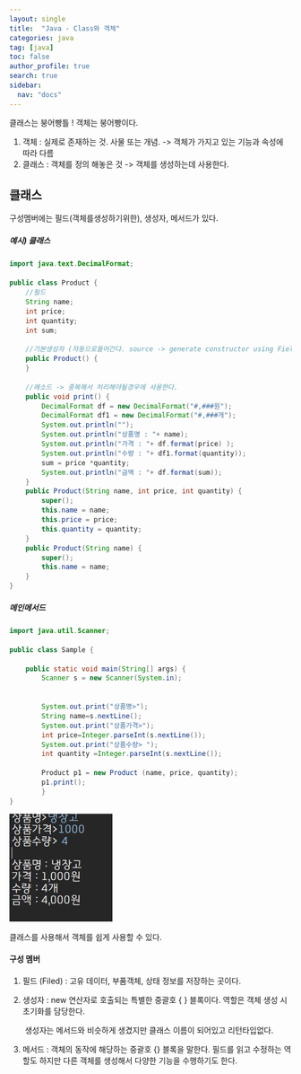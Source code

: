 ```yaml
---
layout: single
title:  "Java - Class와 객체"
categories: java
tag: [java]
toc: false
author_profile: true
search: true
sidebar:
  nav: "docs"
---
```


클래스는 붕어빵틀 ! 객체는 붕어빵이다.
1. 객체 : 실제로 존재하는 것. 사물 또는 개념. 
-> 객체가 가지고 있는 기능과 속성에 따라 다름
2. 클래스 : 객체를 정의 해놓은 것
-> 객체를 생성하는데 사용한다.

## 클래스
구성멤버에는 필드(객체를생성하기위한), 생성자, 메서드가 있다.

##### 예시) 클래스

```java
import java.text.DecimalFormat;

public class Product {
	//필드
	String name;
	int price;
	int quantity;
	int sum;

	//기본생성자 (자동으로들어간다. source -> generate constructor using Fields)
	public Product() {
	}

	//메소드 -> 중복해서 처리해야될경우에 사용한다.
	public void print() {
		DecimalFormat df = new DecimalFormat("#,###원");
		DecimalFormat df1 = new DecimalFormat("#,###개");
		System.out.println("");
		System.out.println("상품명 : "+ name);
		System.out.println("가격 : "+ df.format(price) );
		System.out.println("수량 : "+ df1.format(quantity));
		sum = price *quantity;
		System.out.println("금액 : "+ df.format(sum));
	}
	public Product(String name, int price, int quantity) {
		super();
		this.name = name;
		this.price = price;
		this.quantity = quantity;
	}
	public Product(String name) {
		super();
		this.name = name;
	}
}
```
##### 메인메서드

```java
import java.util.Scanner;

public class Sample {

	public static void main(String[] args) {
		Scanner s = new Scanner(System.in);
		
		
		System.out.print("상품명>");
		String name=s.nextLine();
		System.out.print("상품가격>");
		int price=Integer.parseInt(s.nextLine());
		System.out.print("상품수량> ");
		int quantity =Integer.parseInt(s.nextLine());
		
		Product p1 = new Product (name, price, quantity);
		p1.print();
        }
}
```
![냉장고](/assets/images/냉장고.JPG)


 클래스를 사용해서 객체를 쉽게 사용할 수 있다.

#### 구성 멤버

1. 필드 (Filed) : 고유 데이터, 부품객체, 상태 정보를 저장하는 곳이다.

2. 생성자 : new 연산자로 호출되는 특별한 중괄호 { } 블록이다. 역할은 객체 생성 시 초기화를 담당한다.

   ​               생성자는 메서드와 비슷하게 생겼지만 클래스 이름이 되어있고 리턴타입없다.

3.  메서드 : 객체의 동작에 해당하는 중괄호 {} 블록을 말한다. 필드를 읽고 수정하는 역할도 하지만 다른 객체를                생성해서 다양한 기능을 수행하기도 한다.

    

   ​              